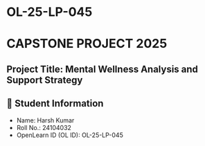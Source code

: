 # OL-25-LP-045
# CAPSTONE PROJECT 2025
## Project Title: Mental Wellness Analysis and Support Strategy
## 🧾 Student Information
- Name: Harsh Kumar
- Roll No.: 24104032
- OpenLearn ID (OL ID): OL-25-LP-045
